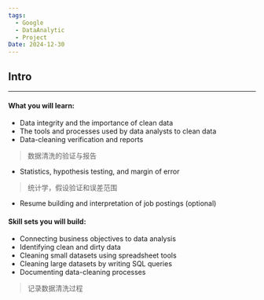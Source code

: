 ```yaml
---
tags:
  - Google
  - DataAnalytic
  - Project
Date: 2024-12-30
---
```

## Intro
---
#### What you will learn:

- Data integrity and the importance of clean data
- The tools and processes used by data analysts to clean data
- Data-cleaning verification and reports
> 数据清洗的验证与报告
- Statistics, hypothesis testing, and margin of error
> 统计学，假设验证和误差范围
- Resume building and interpretation of job postings (optional)

#### Skill sets you will build:

- Connecting business objectives to data analysis
- Identifying clean and dirty data
- Cleaning small datasets using spreadsheet tools
- Cleaning large datasets by writing SQL queries
- Documenting data-cleaning processes
>记录数据清洗过程